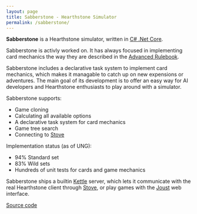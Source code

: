 ```yaml
---
layout: page
title: Sabberstone - Hearthstone Simulator
permalink: /sabberstone/
---
```


**Sabberstone** is a Hearthstone simulator, written in [C# .Net Core](https://www.microsoft.com/net/core).

Sabberstone is activly worked on. It has always focused in implementing card
mechanics the way they are described in the
[Advanced Rulebook](http://hearthstone.gamepedia.com/Advanced_rulebook).

Sabberstone includes a declarative task system to implement card mechanics,
which makes it managable to catch up on new expensions or adventures.
The main goal of its development is to offer an easy way for AI developers and
Hearthstone enthusiasts to play around with a simulator.

Sabberstone supports:

* Game cloning
* Calculating all available options
* A declarative task system for card mechanics
* Game tree search
* Connecting to [Stove](/stove/)

Implementation status (as of UNG):

* 94% Standard set
* 83% Wild sets
* Hundreds of unit tests for cards and game mechanics

Sabberstone ships a builtin [Kettle](/kettle/) server, which lets it communicate
with the real Hearthstone client through [Stove](/stove/), or play games with
the [Joust](/joust/) web interface.

[Source code](https://github.com/HearthSim/SabberStone)
